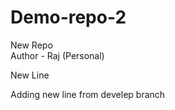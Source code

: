 # Demo-repo-2
New Repo 
<br>
Author - Raj (Personal)
<p>New Line</p>

<p>Adding new line from develep branch<p>